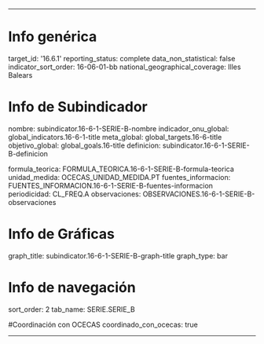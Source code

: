 ---

# Info genérica
target_id: '16.6.1'
reporting_status: complete
data_non_statistical: false
indicator_sort_order: 16-06-01-bb
national_geographical_coverage: Illes Balears

# Info de Subindicador
nombre: subindicator.16-6-1-SERIE-B-nombre
indicador_onu_global: global_indicators.16-6-1-title
meta_global: global_targets.16-6-title
objetivo_global: global_goals.16-title
definicion: subindicator.16-6-1-SERIE-B-definicion

formula_teorica: FORMULA_TEORICA.16-6-1-SERIE-B-formula-teorica
unidad_medida: OCECAS_UNIDAD_MEDIDA.PT
fuentes_informacion: FUENTES_INFORMACION.16-6-1-SERIE-B-fuentes-informacion
periodicidad: CL_FREQ.A
observaciones: OBSERVACIONES.16-6-1-SERIE-B-observaciones

# Info de Gráficas
graph_title: subindicator.16-6-1-SERIE-B-graph-title
graph_type: bar

# Info de navegación
sort_order: 2
tab_name: SERIE.SERIE_B

#Coordinación con OCECAS
coordinado_con_ocecas: true

---